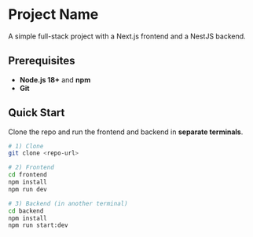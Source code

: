 # Project Name

A simple full-stack project with a Next.js frontend and a NestJS backend.

## Prerequisites
- **Node.js 18+** and **npm**
- **Git**

## Quick Start

Clone the repo and run the frontend and backend in **separate terminals**.

```bash
# 1) Clone
git clone <repo-url>

# 2) Frontend
cd frontend
npm install
npm run dev

# 3) Backend (in another terminal)
cd backend
npm install
npm run start:dev

